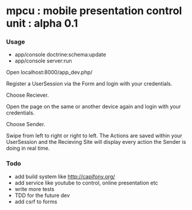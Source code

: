 # mpcu : mobile presentation control unit : alpha 0.1

### Usage

- app/console doctrine:schema:update
- app/console server:run

Open localhost:8000/app_dev.php/

Register a UserSession via the Form and login with your credentials.

Choose Reciever.

Open the page on the same or another device again and login with your credentials.

Choose Sender.

Swipe from left to right or right to left. The Actions are saved within your UserSession and the Recieving Site will display every action the Sender is doing in real time.

### Todo

- add build system like http://capifony.org/
- add service like youtube to control, online presentation etc 
- write more tests
- TDD for the future dev
- add csrf to forms
